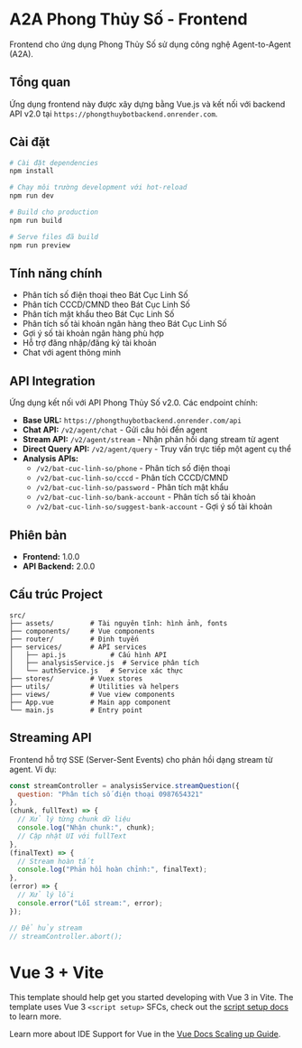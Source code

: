 # A2A Phong Thủy Số - Frontend

Frontend cho ứng dụng Phong Thủy Số sử dụng công nghệ Agent-to-Agent (A2A).

## Tổng quan

Ứng dụng frontend này được xây dựng bằng Vue.js và kết nối với backend API v2.0 tại `https://phongthuybotbackend.onrender.com`.

## Cài đặt

```bash
# Cài đặt dependencies
npm install

# Chạy môi trường development với hot-reload
npm run dev

# Build cho production
npm run build

# Serve files đã build
npm run preview
```

## Tính năng chính

- Phân tích số điện thoại theo Bát Cục Linh Số
- Phân tích CCCD/CMND theo Bát Cục Linh Số
- Phân tích mật khẩu theo Bát Cục Linh Số
- Phân tích số tài khoản ngân hàng theo Bát Cục Linh Số
- Gợi ý số tài khoản ngân hàng phù hợp
- Hỗ trợ đăng nhập/đăng ký tài khoản
- Chat với agent thông minh

## API Integration

Ứng dụng kết nối với API Phong Thủy Số v2.0. Các endpoint chính:

- **Base URL:** `https://phongthuybotbackend.onrender.com/api`
- **Chat API:** `/v2/agent/chat` - Gửi câu hỏi đến agent
- **Stream API:** `/v2/agent/stream` - Nhận phản hồi dạng stream từ agent
- **Direct Query API:** `/v2/agent/query` - Truy vấn trực tiếp một agent cụ thể
- **Analysis APIs:**
  - `/v2/bat-cuc-linh-so/phone` - Phân tích số điện thoại
  - `/v2/bat-cuc-linh-so/cccd` - Phân tích CCCD/CMND
  - `/v2/bat-cuc-linh-so/password` - Phân tích mật khẩu
  - `/v2/bat-cuc-linh-so/bank-account` - Phân tích số tài khoản
  - `/v2/bat-cuc-linh-so/suggest-bank-account` - Gợi ý số tài khoản

## Phiên bản

- **Frontend:** 1.0.0
- **API Backend:** 2.0.0

## Cấu trúc Project

```
src/
├── assets/         # Tài nguyên tĩnh: hình ảnh, fonts
├── components/     # Vue components
├── router/         # Định tuyến
├── services/       # API services
│   ├── api.js           # Cấu hình API
│   ├── analysisService.js  # Service phân tích
│   └── authService.js   # Service xác thực
├── stores/         # Vuex stores
├── utils/          # Utilities và helpers
├── views/          # Vue view components
├── App.vue         # Main app component
└── main.js         # Entry point
```

## Streaming API

Frontend hỗ trợ SSE (Server-Sent Events) cho phản hồi dạng stream từ agent. Ví dụ:

```javascript
const streamController = analysisService.streamQuestion({
  question: "Phân tích số điện thoại 0987654321"
}, 
(chunk, fullText) => {
  // Xử lý từng chunk dữ liệu
  console.log("Nhận chunk:", chunk);
  // Cập nhật UI với fullText
},
(finalText) => {
  // Stream hoàn tất
  console.log("Phản hồi hoàn chỉnh:", finalText);
},
(error) => {
  // Xử lý lỗi
  console.error("Lỗi stream:", error);
});

// Để hủy stream
// streamController.abort();
```

# Vue 3 + Vite

This template should help get you started developing with Vue 3 in Vite. The template uses Vue 3 `<script setup>` SFCs, check out the [script setup docs](https://v3.vuejs.org/api/sfc-script-setup.html#sfc-script-setup) to learn more.

Learn more about IDE Support for Vue in the [Vue Docs Scaling up Guide](https://vuejs.org/guide/scaling-up/tooling.html#ide-support).
